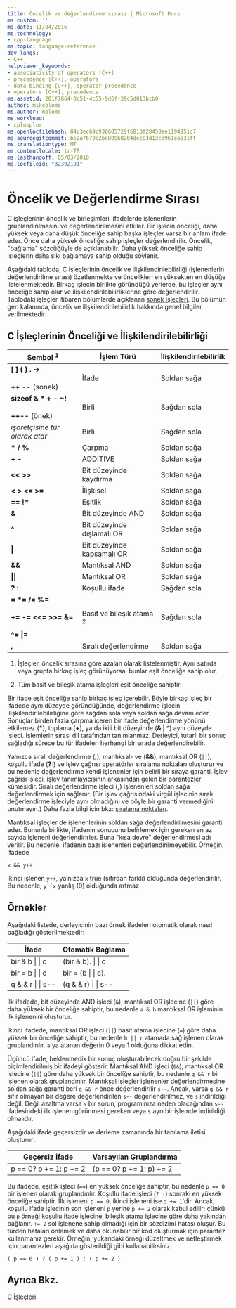 ```yaml
---
title: Öncelik ve değerlendirme sırası | Microsoft Docs
ms.custom: ''
ms.date: 11/04/2016
ms.technology:
- cpp-language
ms.topic: language-reference
dev_langs:
- C++
helpviewer_keywords:
- associativity of operators [C++]
- precedence [C++], operators
- data binding [C++], operator precedence
- operators [C++], precedence
ms.assetid: 201f7864-0c51-4c55-9d6f-39c5d013bcb0
author: mikeblome
ms.author: mblome
ms.workload:
- cplusplus
ms.openlocfilehash: 84c3ec69c936605729f6813f28450ee1194951c7
ms.sourcegitcommit: be2a7679c2bd80968204dee03d13ca961eaa31ff
ms.translationtype: MT
ms.contentlocale: tr-TR
ms.lasthandoff: 05/03/2018
ms.locfileid: "32392191"
---
```

# <a name="precedence-and-order-of-evaluation"></a>Öncelik ve Değerlendirme Sırası
C işleçlerinin öncelik ve birleşimleri, ifadelerde işlenenlerin gruplandırılmasını ve değerlendirilmesini etkiler. Bir işlecin önceliği, daha yüksek veya daha düşük önceliğe sahip başka işleçler varsa bir anlam ifade eder. Önce daha yüksek önceliğe sahip işleçler değerlendirilir. Öncelik, "bağlama" sözcüğüyle de açıklanabilir. Daha yüksek önceliğe sahip işleçlerin daha sıkı bağlamaya sahip olduğu söylenir.  
  
 Aşağıdaki tabloda, C işleçlerinin öncelik ve ilişkilendirilebilirliği (işlenenlerin değerlendirilme sırası) özetlenmekte ve öncelikleri en yüksekten en düşüğe listelenmektedir. Birkaç işlecin birlikte göründüğü yerlerde, bu işleçler aynı önceliğe sahip olur ve ilişkilendirilebilirliklerine göre değerlendirilir. Tablodaki işleçler itibaren bölümlerde açıklanan [sonek işleçleri](../c-language/postfix-operators.md). Bu bölümün geri kalanında, öncelik ve ilişkilendirilebilirlik hakkında genel bilgiler verilmektedir.  
  
## <a name="precedence-and-associativity-of-c-operators"></a>C İşleçlerinin Önceliği ve İlişkilendirilebilirliği  
  
|Sembol <sup>1</sup>|İşlem Türü|İlişkilendirilebilirlik|  
|-------------|-----------------------|-------------------|  
|**\[ ] ( ) . ->**<br /><br />**++** **--** (sonek)|İfade|Soldan sağa|  
**sizeof & \* + - ~!**<br /><br />**++--** (önek)|Birli|Sağdan sola|  
|*işaretçisine tür olarak atar*|Birli|Sağdan sola|  
|**\* / %**|Çarpma|Soldan sağa|  
|**+ -**|ADDITIVE|Soldan sağa|  
|**\<\< >>**|Bit düzeyinde kaydırma|Soldan sağa|  
|**\< > \<= >=**|İlişkisel|Soldan sağa|  
|**== !=**|Eşitlik|Soldan sağa|  
|**&**|Bit düzeyinde AND|Soldan sağa|  
|**^**|Bit düzeyinde dışlamalı OR|Soldan sağa|  
|**&#124;**|Bit düzeyinde kapsamalı OR|Soldan sağa|  
|**&&**|Mantıksal AND|Soldan sağa|  
|**&#124;&#124;**|Mantıksal OR|Soldan sağa|  
|**? :**|Koşullu ifade|Sağdan sola|  
|**= \*= /= %=**<br /><br /> **+= -= \<\<= >>= &=**<br /><br /> **^= &#124;=**|Basit ve bileşik atama <sup>2</sup>|Sağdan sola|  
|**,**|Sıralı değerlendirme|Soldan sağa|  
  
 1. İşleçler, öncelik sırasına göre azalan olarak listelenmiştir. Aynı satırda veya grupta birkaç işleç görünüyorsa, bunlar eşit önceliğe sahip olur.  
  
 2. Tüm basit ve bileşik atama işleçleri eşit önceliğe sahiptir.  
  
 Bir ifade eşit önceliğe sahip birkaç işleç içerebilir. Böyle birkaç işleç bir ifadede aynı düzeyde göründüğünde, değerlendirme işlecin ilişkilendirilebilirliğine göre sağdan sola veya soldan sağa devam eder. Sonuçlar birden fazla çarpma içeren bir ifade değerlendirme yönünü etkilemez (**\***), toplama (**+**), ya da ikili bit düzeyinde (**& &#124; ^**) aynı düzeyde işleci. İşlemlerin sırası dil tarafından tanımlanmaz. Derleyici, tutarlı bir sonuç sağladığı sürece bu tür ifadeleri herhangi bir sırada değerlendirebilir.  
  
 Yalnızca sıralı değerlendirme (**,**), mantıksal- ve (**&&**), mantıksal OR (`||`), koşullu ifade (**?:**) ve işlev çağrısı operatörler sıralama noktaları oluşturur ve bu nedenle değerlendirme kendi işlenenler için belirli bir sıraya garanti. İşlev çağrısı işleci, işlev tanımlayıcısının arkasından gelen bir parantezler kümesidir. Sıralı değerlendirme işleci (**,**) işlenenleri soldan sağa değerlendirmek için sağlanır. (Bir işlev çağrısındaki virgül işlecinin sıralı değerlendirme işleciyle aynı olmadığını ve böyle bir garanti vermediğini unutmayın.) Daha fazla bilgi için bkz: [sıralama noktaları](../c-language/c-sequence-points.md).  
  
 Mantıksal işleçler de işlenenlerinin soldan sağa değerlendirilmesini garanti eder. Bununla birlikte, ifadenin sonucunu belirlemek için gereken en az sayıda işleneni değerlendirirler. Buna "kısa devre" değerlendirmesi adı verilir. Bu nedenle, ifadenin bazı işlenenleri değerlendirilmeyebilir. Örneğin, ifadede  
  
`x && y++`  
  
 ikinci işlenen `y++`, yalnızca `x` true (sıfırdan farklı) olduğunda değerlendirilir. Bu nedenle, `y``x` yanlış (0) olduğunda artmaz.  
  
## <a name="examples"></a>Örnekler
  
 Aşağıdaki listede, derleyicinin bazı örnek ifadeleri otomatik olarak nasıl bağladığı gösterilmektedir:  

|İfade|Otomatik Bağlama|  
|----------------|-----------------------|  
|bir & b &#124; &#124; c|(bir & b). &#124; &#124; c|  
|bir = b &#124; &#124; c|bir = (b &#124; &#124; c).|  
|q & & r &#124; &#124; s--|(q & & r) &#124; &#124; s--|  

 İlk ifadede, bit düzeyinde AND işleci (`&`), mantıksal OR işlecine (`||`) göre daha yüksek bir önceliğe sahiptir, bu nedenle `a & b` mantıksal OR işleminin ilk işlenenini oluşturur.  
  
 İkinci ifadede, mantıksal OR işleci (`||`) basit atama işlecine (`=`) göre daha yüksek bir önceliğe sahiptir, bu nedenle `b || c` atamada sağ işlenen olarak gruplandırılır. `a`'ya atanan değerin 0 veya 1 olduğuna dikkat edin.  
  
 Üçüncü ifade, beklenmedik bir sonuç oluşturabilecek doğru bir şekilde biçimlendirilmiş bir ifadeyi gösterir. Mantıksal AND işleci (`&&`), mantıksal OR işlecine (`||`) göre daha yüksek bir önceliğe sahiptir, bu nedenle `q && r` bir işlenen olarak gruplandırılır. Mantıksal işleçler işlenenler değerlendirmesine soldan sağa garanti beri `q && r` önce değerlendirilir `s--`. Ancak, varsa `q && r` sıfır olmayan bir değere değerlendirilen `s--` değerlendirilmez, ve `s` indirildiği değil. Değil azaltma varsa `s` bir sorun, programınıza neden olacağından `s--` ifadesindeki ilk işlenen görünmesi gereken veya `s` ayrı bir işlemde indirildiği olmalıdır.  
  
 Aşağıdaki ifade geçersizdir ve derleme zamanında bir tanılama iletisi oluşturur:  
  
|Geçersiz İfade|Varsayılan Gruplandırma|  
|------------------------|----------------------|  
|p == 0? p += 1: p += 2|(p == 0? p += 1: p) += 2|  
  
 Bu ifadede, eşitlik işleci (`==`) en yüksek önceliğe sahiptir, bu nedenle `p == 0` bir işlenen olarak gruplandırılır. Koşullu ifade işleci (`? :`) sonraki en yüksek önceliğe sahiptir. İlk işleneni `p == 0`, ikinci işleneni ise `p += 1`'dir. Ancak, koşullu ifade işlecinin son işleneni `p` yerine `p += 2` olarak kabul edilir; çünkü bu `p` örneği koşullu ifade işlecine, bileşik atama işlecine göre daha yakından bağlanır. `+= 2` sol işlenene sahip olmadığı için bir sözdizimi hatası oluşur. Bu türden hataları önlemek ve daha okunabilir bir kod oluşturmak için parantez kullanmanız gerekir. Örneğin, yukarıdaki örneği düzeltmek ve netleştirmek için parantezleri aşağıda gösterildiği gibi kullanabilirsiniz:  
  
`( p == 0 ) ? ( p += 1 ) : ( p += 2 )`  
  
## <a name="see-also"></a>Ayrıca Bkz.  
 [C İşleçleri](../c-language/c-operators.md)
